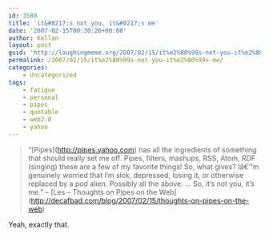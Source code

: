 ```yaml
---
id: 3580
title: 'it&#8217;s not you, it&#8217;s me'
date: '2007-02-15T00:30:26+00:00'
author: Kellan
layout: post
guid: 'http://laughingmeme.org/2007/02/15/it%e2%80%99s-not-you-it%e2%80%99s-me/'
permalink: /2007/02/15/it%e2%80%99s-not-you-it%e2%80%99s-me/
categories:
    - Uncategorized
tags:
    - fatigue
    - personal
    - pipes
    - quotable
    - web2.0
    - yahoo
---
```


> “\[Pipes\](http://pipes.yahoo.com) has all the ingredients of something that should really set me off. Pipes, filters, mashups, RSS, Atom, RDF (singing) these are a few of my favorite things! So, what gives? Iâ€™m genuinely worried that I’m sick, depressed, losing it, or otherwise replaced by a pod alien. Possibly all the above. … So, it’s not you, it’s me.” – \[Les – Thoughts on Pipes on the Web\](http://decafbad.com/blog/2007/02/15/thoughts-on-pipes-on-the-web)

Yeah, exactly that.